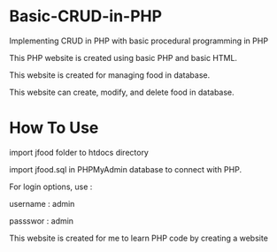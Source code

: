 # Basic-CRUD-in-PHP
Implementing CRUD in PHP with basic procedural programming in PHP


This PHP website is created using basic PHP and basic HTML.

This website is created for managing food in database.


This website can create, modify, and delete food in database.


# How To Use


import jfood folder to htdocs directory

import jfood.sql in PHPMyAdmin database to connect with PHP.

For login options, use :


username : admin 


passswor : admin





This website is created for me to learn PHP code by creating a website

